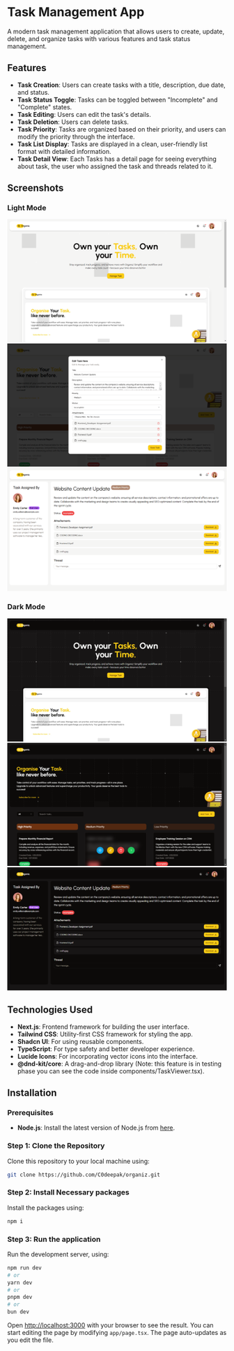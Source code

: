 # Task Management App

A modern task management application that allows users to create, update, delete, and organize tasks with various features and task status management.

## Features

- **Task Creation**: Users can create tasks with a title, description, due date, and status.
- **Task Status Toggle**: Tasks can be toggled between "Incomplete" and "Complete" states.
- **Task Editing**: Users can edit the task's details.
- **Task Deletion**: Users can delete tasks.
- **Task Priority**: Tasks are organized based on their priority, and users can modify the priority through the interface.
- **Task List Display**: Tasks are displayed in a clean, user-friendly list format with detailed information.
- **Task Detail View**: Each Tasks has a detail page for seeing everything about task, the user who assigned the task and threads related to it.

## Screenshots


### Light Mode

![Home Page](./public/img/l1.png)
![Edit Form](./public/img/l2.png)
![Task Detail Page](./public/img/l3.png)

### Dark Mode

![Home Page](./public/img/d1.png)
![Task Management Page](./public/img/d2.png)
![Task Detail Page](./public/img/d3.png)

## Technologies Used

- **Next.js**: Frontend framework for building the user interface.
- **Tailwind CSS**: Utility-first CSS framework for styling the app.
- **Shadcn UI**: For using reusable components.
- **TypeScript**: For type safety and better developer experience.
- **Lucide Icons**: For incorporating vector icons into the interface.
- **@dnd-kit/core**: A drag-and-drop library (Note: this feature is in testing phase you can see the code inside components/TaskViewer.tsx).

## Installation

### Prerequisites

- **Node.js**: Install the latest version of Node.js from [here](https://nodejs.org/).

### Step 1: Clone the Repository

Clone this repository to your local machine using:

````bash
git clone https://github.com/C0deepak/organiz.git
````

### Step 2: Install Necessary packages

Install the packages using:

````bash
npm i
````

### Step 3: Run the application

Run the development server, using:

```bash
npm run dev
# or
yarn dev
# or
pnpm dev
# or
bun dev
````

Open [http://localhost:3000](http://localhost:3000) with your browser to see the result.
You can start editing the page by modifying `app/page.tsx`. The page auto-updates as you edit the file.

